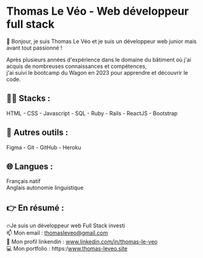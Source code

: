 # Thomas Le Véo - Web développeur full stack
👋 Bonjour, je suis Thomas Le Véo et je suis un développeur web junior mais avant tout passionné !

Après plusieurs années d'expérience dans le domaine du bâtiment où j'ai acquis de nombreuses connaissances et compétences,  
j'ai suivi le bootcamp du Wagon en 2023 pour apprendre et découvrir le code.

## 👨‍💻 Stacks : ##
HTML - CSS - Javascript - SQL - Ruby - Rails - ReactJS - Bootstrap

## 🔧 Autres outils : ##
Figma - Git - GitHub - Heroku

## 🌐 Langues : ##
Français natif</br>
Anglais autonomie linguistique

## 👉 En résumé : ##
🔥Je suis un développeur web Full Stack investi </br>
📫 Mon email : thomasleveo@gmail.com </br>
📄 Mon profil linkendin : www.linkedin.com/in/thomas-le-veo </br>
💻 Mon portfolio : https:/www.thomas-leveo.site
